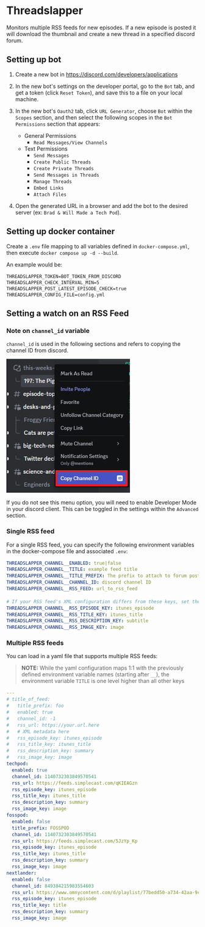 # Threadslapper

Monitors multiple RSS feeds for new episodes. If a new episode is posted it will download the thumbnail and create a new thread in a specified discord forum.

## Setting up bot

1. Create a new bot in <https://discord.com/developers/applications>
2. In the new bot's settings on the developer portal, go to the `Bot` tab, and get a token (click `Reset Token`), and save this to a file on your local machine.
3. In the new bot's `Oauth2` tab, click `URL Generator`, choose `Bot` within the `Scopes` section, and then select the following scopes in the `Bot Permissions` section that appears:
    - General Permissions
      - `Read Messages/View Channels`
    - Text Permissions
      - `Send Messages`
      - `Create Public Threads`
      - `Create Private Threads`
      - `Send Messages in Threads`
      - `Manage Threads`
      - `Embed Links`
      - `Attach Files`
    
4. Open the generated URL in a browser and add the bot to the desired server (ex: `Brad & Will Made a Tech Pod`).

## Setting up docker container

Create a `.env` file mapping to all variables defined in `docker-compose.yml`, then execute `docker compose up -d --build`.

An example would be:

```properties
THREADSLAPPER_TOKEN=BOT_TOKEN_FROM_DISCORD
THREADSLAPPER_CHECK_INTERVAL_MIN=5
THREADSLAPPER_POST_LATEST_EPISODE_CHECK=true
THREADSLAPPER_CONFIG_FILE=config.yml
```

## Setting a watch on an RSS Feed

### Note on `channel_id` variable

`channel_id` is used in the following sections and refers to copying the channel ID from discord.

![copy discord channel id](img/copy_channel_id.png)

If you do not see this menu option, you will need to enable Developer Mode in your discord client. This can be toggled in the settings within the `Advanced` section.

### Single RSS feed

For a single RSS feed, you can specify the following environment variables in the docker-compose file and associated `.env`:

```yaml
THREADSLAPPER_CHANNEL__ENABLED: true|false
THREADSLAPPER_CHANNEL__TITLE: example feed title
THREADSLAPPER_CHANNEL__TITLE_PREFIX: The prefix to attach to forum posts
THREADSLAPPER_CHANNEL__CHANNEL_ID: discord channel ID
THREADSLAPPER_CHANNEL__RSS_FEED: url_to_rss_feed

# If your RSS feed's XML configuration differs from these keys, set them.
THREADSLAPPER_CHANNEL__RSS_EPISODE_KEY: itunes_episode
THREADSLAPPER_CHANNEL__RSS_TITLE_KEY: itunes_title
THREADSLAPPER_CHANNEL__RSS_DESCRIPTION_KEY: subtitle
THREADSLAPPER_CHANNEL__RSS_IMAGE_KEY: image
```

### Multiple RSS feeds

You can load in a yaml file that supports multiple RSS feeds:

> **NOTE:** While the yaml configuration maps 1:1 with the previously defined environment variable names (starting after `__`), the environment variable `TITLE` is one level higher than all other keys

```yaml
---
# title_of_feed:
#   title_prefix: foo
#   enabled: true
#   channel_id: -1
#   rss_url: https://your.url.here
#   # XML metadata here
#   rss_episode_key: itunes_episode
#   rss_title_key: itunes_title
#   rss_description_key: summary
#   rss_image_key: image
techpod:
  enabled: true
  channel_id: 1140732303849570541
  rss_url: https://feeds.simplecast.com/qKIEAGzn
  rss_episode_key: itunes_episode
  rss_title_key: itunes_title
  rss_description_key: summary
  rss_image_key: image
fosspod:
  enabled: false
  title_prefix: FOSSPOD
  channel_id: 1140732303849570541
  rss_url: https://feeds.simplecast.com/5JzYp_Kp
  rss_episode_key: itunes_episode
  rss_title_key: itunes_title
  rss_description_key: summary
  rss_image_key: image
nextlander:
  enabled: false
  channel_id: 849384215983554603
  rss_url: https://www.omnycontent.com/d/playlist/77bedd50-a734-42aa-9c08-ad86013ca0f9/2b6eadde-60d3-45b4-aac8-ae04014687dd/6554b463-2d55-4d17-a6c1-ae04014687f0/podcast.rss
  rss_episode_key: itunes_episode
  rss_title_key: title
  rss_description_key: summary
  rss_image_key: image
```
